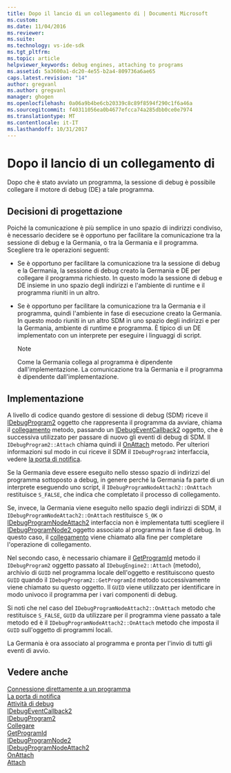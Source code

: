 ```yaml
---
title: Dopo il lancio di un collegamento di | Documenti Microsoft
ms.custom: 
ms.date: 11/04/2016
ms.reviewer: 
ms.suite: 
ms.technology: vs-ide-sdk
ms.tgt_pltfrm: 
ms.topic: article
helpviewer_keywords: debug engines, attaching to programs
ms.assetid: 5a3600a1-dc20-4e55-b2a4-809736a6ae65
caps.latest.revision: "14"
author: gregvanl
ms.author: gregvanl
manager: ghogen
ms.openlocfilehash: 0a06a9b4be6cb20339c8c89f8594f290c1f6a46a
ms.sourcegitcommit: f40311056ea0b4677efcca74a285dbb0ce0e7974
ms.translationtype: MT
ms.contentlocale: it-IT
ms.lasthandoff: 10/31/2017
---
```

# <a name="attaching-after-a-launch"></a>Dopo il lancio di un collegamento di
Dopo che è stato avviato un programma, la sessione di debug è possibile collegare il motore di debug (DE) a tale programma.  
  
## <a name="design-decisions"></a>Decisioni di progettazione  
 Poiché la comunicazione è più semplice in uno spazio di indirizzi condiviso, è necessario decidere se è opportuno per facilitare la comunicazione tra la sessione di debug e la Germania, o tra la Germania e il programma. Scegliere tra le operazioni seguenti:  
  
-   Se è opportuno per facilitare la comunicazione tra la sessione di debug e la Germania, la sessione di debug creato la Germania e DE per collegare il programma richiesto. In questo modo la sessione di debug e DE insieme in uno spazio degli indirizzi e l'ambiente di runtime e il programma riuniti in un altro.  
  
-   Se è opportuno per facilitare la comunicazione tra la Germania e il programma, quindi l'ambiente in fase di esecuzione creato la Germania. In questo modo riuniti in un altro SDM in uno spazio degli indirizzi e per la Germania, ambiente di runtime e programma. È tipico di un DE implementato con un interprete per eseguire i linguaggi di script.  
  
    > [!NOTE]
    >  Come la Germania collega al programma è dipendente dall'implementazione. La comunicazione tra la Germania e il programma è dipendente dall'implementazione.  
  
## <a name="implementation"></a>Implementazione  
 A livello di codice quando gestore di sessione di debug (SDM) riceve il [IDebugProgram2](../../extensibility/debugger/reference/idebugprogram2.md) oggetto che rappresenta il programma da avviare, chiama il [collegamento](../../extensibility/debugger/reference/idebugprogram2-attach.md) metodo, passando un [ IDebugEventCallback2](../../extensibility/debugger/reference/idebugeventcallback2.md) oggetto, che è successiva utilizzato per passare di nuovo gli eventi di debug di SDM. Il `IDebugProgram2::Attach` chiama quindi il [OnAttach](../../extensibility/debugger/reference/idebugprogramnodeattach2-onattach.md) metodo. Per ulteriori informazioni sul modo in cui riceve il SDM il `IDebugProgram2` interfaccia, vedere [la porta di notifica](../../extensibility/debugger/notifying-the-port.md).  
  
 Se la Germania deve essere eseguito nello stesso spazio di indirizzi del programma sottoposto a debug, in genere perché la Germania fa parte di un interprete eseguendo uno script, il `IDebugProgramNodeAttach2::OnAttach` restituisce `S_FALSE`, che indica che completato il processo di collegamento.  
  
 Se, invece, la Germania viene eseguito nello spazio degli indirizzi di SDM, il `IDebugProgramNodeAttach2::OnAttach` restituisce `S_OK` o [IDebugProgramNodeAttach2](../../extensibility/debugger/reference/idebugprogramnodeattach2.md) interfaccia non è implementata tutti scegliere il [IDebugProgramNode2 ](../../extensibility/debugger/reference/idebugprogramnode2.md) oggetto associato al programma in fase di debug. In questo caso, il [collegamento](../../extensibility/debugger/reference/idebugengine2-attach.md) viene chiamato alla fine per completare l'operazione di collegamento.  
  
 Nel secondo caso, è necessario chiamare il [GetProgramId](../../extensibility/debugger/reference/idebugprogram2-getprogramid.md) metodo il `IDebugProgram2` oggetto passato al `IDebugEngine2::Attach` (metodo), archivio di `GUID` nel programma locale dell'oggetto e restituiscono questo `GUID` quando il `IDebugProgram2::GetProgramId` metodo successivamente viene chiamato su questo oggetto. Il `GUID` viene utilizzato per identificare in modo univoco il programma per i vari componenti di debug.  
  
 Si noti che nel caso del `IDebugProgramNodeAttach2::OnAttach` metodo che restituisce `S_FALSE`, `GUID` da utilizzare per il programma viene passato a tale metodo ed è il `IDebugProgramNodeAttach2::OnAttach` metodo che imposta il `GUID` sull'oggetto di programmi locali.  
  
 La Germania è ora associato al programma e pronta per l'invio di tutti gli eventi di avvio.  
  
## <a name="see-also"></a>Vedere anche  
 [Connessione direttamente a un programma](../../extensibility/debugger/attaching-directly-to-a-program.md)   
 [La porta di notifica](../../extensibility/debugger/notifying-the-port.md)   
 [Attività di debug](../../extensibility/debugger/debugging-tasks.md)   
 [IDebugEventCallback2](../../extensibility/debugger/reference/idebugeventcallback2.md)   
 [IDebugProgram2](../../extensibility/debugger/reference/idebugprogram2.md)   
 [Collegare](../../extensibility/debugger/reference/idebugprogram2-attach.md)   
 [GetProgramId](../../extensibility/debugger/reference/idebugprogram2-getprogramid.md)   
 [IDebugProgramNode2](../../extensibility/debugger/reference/idebugprogramnode2.md)   
 [IDebugProgramNodeAttach2](../../extensibility/debugger/reference/idebugprogramnodeattach2.md)   
 [OnAttach](../../extensibility/debugger/reference/idebugprogramnodeattach2-onattach.md)   
 [Attach](../../extensibility/debugger/reference/idebugengine2-attach.md)